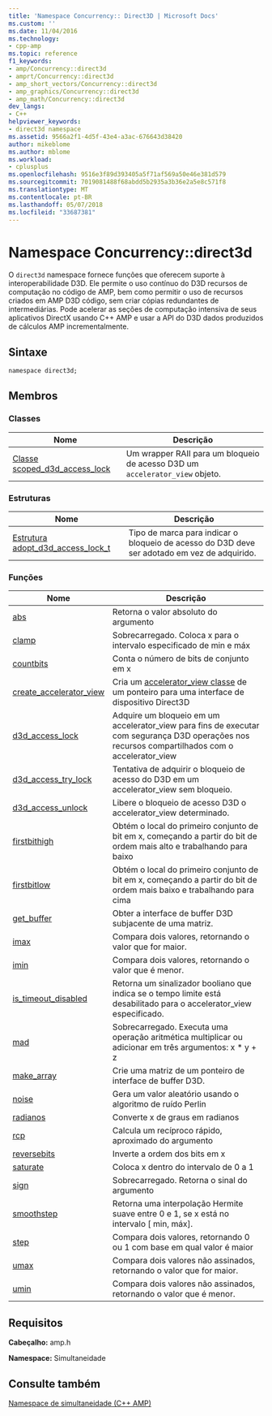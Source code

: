 ```yaml
---
title: 'Namespace Concurrency:: Direct3D | Microsoft Docs'
ms.custom: ''
ms.date: 11/04/2016
ms.technology:
- cpp-amp
ms.topic: reference
f1_keywords:
- amp/Concurrency::direct3d
- amprt/Concurrency::direct3d
- amp_short_vectors/Concurrency::direct3d
- amp_graphics/Concurrency::direct3d
- amp_math/Concurrency::direct3d
dev_langs:
- C++
helpviewer_keywords:
- direct3d namespace
ms.assetid: 9566a2f1-4d5f-43e4-a3ac-676643d38420
author: mikeblome
ms.author: mblome
ms.workload:
- cplusplus
ms.openlocfilehash: 9516e3f89d393405a5f71af569a50e46e381d579
ms.sourcegitcommit: 7019081488f68abdd5b2935a3b36e2a5e8c571f8
ms.translationtype: MT
ms.contentlocale: pt-BR
ms.lasthandoff: 05/07/2018
ms.locfileid: "33687381"
---
```

# <a name="concurrencydirect3d-namespace"></a>Namespace Concurrency::direct3d
O `direct3d` namespace fornece funções que oferecem suporte à interoperabilidade D3D. Ele permite o uso contínuo do D3D recursos de computação no código de AMP, bem como permitir o uso de recursos criados em AMP D3D código, sem criar cópias redundantes de intermediárias. Pode acelerar as seções de computação intensiva de seus aplicativos DirectX usando C++ AMP e usar a API do D3D dados produzidos de cálculos AMP incrementalmente.  
  
## <a name="syntax"></a>Sintaxe  
  
```  
namespace direct3d;  
```  
  
## <a name="members"></a>Membros  
  
### <a name="classes"></a>Classes  
  
|Nome|Descrição|  
|----------|-----------------|  
|[Classe scoped_d3d_access_lock](scoped-d3d-access-lock-class.md)|Um wrapper RAII para um bloqueio de acesso D3D um `accelerator_view` objeto.|  
  
### <a name="structures"></a>Estruturas  
  
|Nome|Descrição|  
|----------|-----------------|  
|[Estrutura adopt_d3d_access_lock_t](adopt-d3d-access-lock-t-structure.md)|Tipo de marca para indicar o bloqueio de acesso do D3D deve ser adotado em vez de adquirido.|  
  
### <a name="functions"></a>Funções  
  
|Nome|Descrição|  
|----------|-----------------|  
|[abs](concurrency-direct3d-namespace-functions-amp.md#abs)|Retorna o valor absoluto do argumento|  
|[clamp](concurrency-direct3d-namespace-functions-amp.md#clamp)|Sobrecarregado. Coloca x para o intervalo especificado de min e máx|  
|[countbits](concurrency-direct3d-namespace-functions-amp.md#countbits)|Conta o número de bits de conjunto em x|  
|[create_accelerator_view](concurrency-direct3d-namespace-functions-amp.md#create_accelerator_view)|Cria um [accelerator_view classe](accelerator-view-class.md) de um ponteiro para uma interface de dispositivo Direct3D|  
|[d3d_access_lock](concurrency-direct3d-namespace-functions-amp.md#d3d_access_lock)|Adquire um bloqueio em um accelerator_view para fins de executar com segurança D3D operações nos recursos compartilhados com o accelerator_view|  
|[d3d_access_try_lock](concurrency-direct3d-namespace-functions-amp.md#d3d_access_try_lock)|Tentativa de adquirir o bloqueio de acesso do D3D em um accelerator_view sem bloqueio.|  
|[d3d_access_unlock](concurrency-direct3d-namespace-functions-amp.md#d3d_access_unlock)|Libere o bloqueio de acesso D3D o accelerator_view determinado.|  
|[firstbithigh](concurrency-direct3d-namespace-functions-amp.md#firstbithigh)|Obtém o local do primeiro conjunto de bit em x, começando a partir do bit de ordem mais alto e trabalhando para baixo|  
|[firstbitlow](concurrency-direct3d-namespace-functions-amp.md#firstbitlow)|Obtém o local do primeiro conjunto de bit em x, começando a partir do bit de ordem mais baixo e trabalhando para cima|  
|[get_buffer](concurrency-direct3d-namespace-functions-amp.md#get_buffer)|Obter a interface de buffer D3D subjacente de uma matriz.|  
|[imax](concurrency-direct3d-namespace-functions-amp.md#imax)|Compara dois valores, retornando o valor que for maior.|  
|[imin](concurrency-direct3d-namespace-functions-amp.md#imin)|Compara dois valores, retornando o valor que é menor.|  
|[is_timeout_disabled](concurrency-direct3d-namespace-functions-amp.md#is_timeout_disabled)|Retorna um sinalizador booliano que indica se o tempo limite está desabilitado para o accelerator_view especificado.|  
|[mad](concurrency-direct3d-namespace-functions-amp.md#mad)|Sobrecarregado. Executa uma operação aritmética multiplicar ou adicionar em três argumentos: x * y + z|  
|[make_array](concurrency-direct3d-namespace-functions-amp.md#make_array)|Crie uma matriz de um ponteiro de interface de buffer D3D.|  
|[noise](concurrency-direct3d-namespace-functions-amp.md#noise)|Gera um valor aleatório usando o algoritmo de ruído Perlin|  
|[radianos](concurrency-direct3d-namespace-functions-amp.md#radians)|Converte x de graus em radianos|  
|[rcp](concurrency-direct3d-namespace-functions-amp.md#rcp)|Calcula um recíproco rápido, aproximado do argumento|  
|[reversebits](concurrency-direct3d-namespace-functions-amp.md#reversebits)|Inverte a ordem dos bits em x|  
|[saturate](concurrency-direct3d-namespace-functions-amp.md#saturate)|Coloca x dentro do intervalo de 0 a 1|  
|[sign](concurrency-direct3d-namespace-functions-amp.md#sign)|Sobrecarregado. Retorna o sinal do argumento|  
|[smoothstep](concurrency-direct3d-namespace-functions-amp.md#smoothstep)|Retorna uma interpolação Hermite suave entre 0 e 1, se x está no intervalo [ min, máx].|  
|[step](concurrency-direct3d-namespace-functions-amp.md#step)|Compara dois valores, retornando 0 ou 1 com base em qual valor é maior|  
|[umax](concurrency-direct3d-namespace-functions-amp.md#umax)|Compara dois valores não assinados, retornando o valor que for maior.|  
|[umin](concurrency-direct3d-namespace-functions-amp.md#umin)|Compara dois valores não assinados, retornando o valor que é menor.|  

## <a name="requirements"></a>Requisitos  
 **Cabeçalho:** amp.h  
  
 **Namespace:** Simultaneidade  
  
## <a name="see-also"></a>Consulte também  
 [Namespace de simultaneidade (C++ AMP)](concurrency-namespace-cpp-amp.md)
